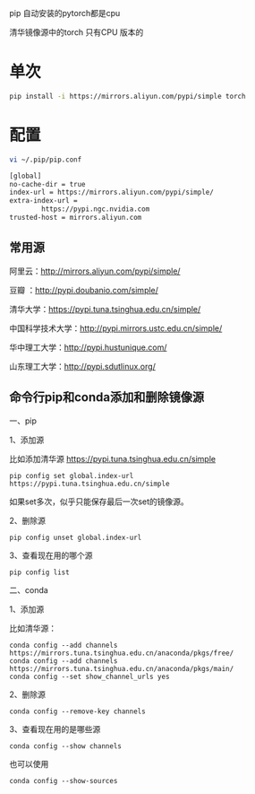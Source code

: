 pip 自动安装的pytorch都是cpu

清华镜像源中的torch 只有CPU 版本的

# 单次
```bash
pip install -i https://mirrors.aliyun.com/pypi/simple torch
```

# 配置
```bash
vi ~/.pip/pip.conf
```

```bash
[global]
no-cache-dir = true
index-url = https://mirrors.aliyun.com/pypi/simple/
extra-index-url =
        https://pypi.ngc.nvidia.com
trusted-host = mirrors.aliyun.com
```
## 常用源
阿里云：http://mirrors.aliyun.com/pypi/simple/

豆瓣 ：http://pypi.doubanio.com/simple/

清华大学：https://pypi.tuna.tsinghua.edu.cn/simple/

中国科学技术大学：http://pypi.mirrors.ustc.edu.cn/simple/

华中理工大学：http://pypi.hustunique.com/

山东理工大学：http://pypi.sdutlinux.org/

## 命令行pip和conda添加和删除镜像源

一、pip

1、添加源

比如添加清华源
https://pypi.tuna.tsinghua.edu.cn/simple
```
pip config set global.index-url https://pypi.tuna.tsinghua.edu.cn/simple
```
如果set多次，似乎只能保存最后一次set的镜像源。

2、删除源
```
pip config unset global.index-url
```
3、查看现在用的哪个源
```
pip config list
```

二、conda

1、添加源

比如清华源：
```
conda config --add channels https://mirrors.tuna.tsinghua.edu.cn/anaconda/pkgs/free/
conda config --add channels https://mirrors.tuna.tsinghua.edu.cn/anaconda/pkgs/main/
conda config --set show_channel_urls yes
```
2、删除源
```
conda config --remove-key channels
```
3、查看现在用的是哪些源
```
conda config --show channels
```
也可以使用
```
conda config --show-sources
```


